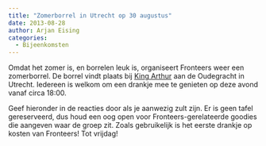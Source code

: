 ```yaml
---
title: "Zomerborrel in Utrecht op 30 augustus"
date: 2013-08-28
author: Arjan Eising
categories: 
  - Bijeenkomsten
---
```

Omdat het zomer is, en borrelen leuk is, organiseert Fronteers weer een zomerborrel. De borrel vindt plaats bij [King Arthur](http://www.kingarthur-utrecht.nl/) aan de Oudegracht in Utrecht. Iedereen is welkom om een drankje mee te genieten op deze avond vanaf circa 18:00.

Geef hieronder in de reacties door als je aanwezig zult zijn. Er is geen tafel gereserveerd, dus houd een oog open voor Fronteers-gerelateerde goodies die aangeven waar de groep zit. Zoals gebruikelijk is het eerste drankje op kosten van Fronteers! Tot vrijdag!